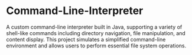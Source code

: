 # Command-Line-Interpreter
A custom command-line interpreter built in Java, supporting a variety of shell-like commands including directory navigation, file manipulation, and content display. This project simulates a simplified command-line environment and allows users to perform essential file system operations.
